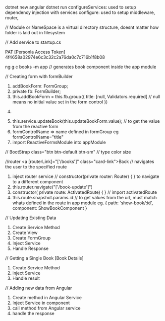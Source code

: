 dotnet new angular
dotnet run
configureServices: used to setup dependency injection with services
configure: used to setup middleware, router,

// Module or NameSpace is a virtual directory structure, doesnt matter how folder is laid out in filesystem

// Add service to startup.cs

PAT [Personla Access Token] 4f4658a02974e6c3c32c2a76da0c7c716b1f8b08

ng g c books -m app // generates book component inside the app module

// Creating form with formBuilder

1.  addBookForm: FormGroup;
2.  private fb: FormBuilder;
3.  this.addBookForm = this.fb.group({
    title: [null, Validators.required] // null means no initial value set in the form control
    })
4.  <form [formGroup]="addBookForm" (ngSubmit)="onSubmit()">
5.  this.service.updateBook(this.updateBookForm.value); // to get the value from the reactive form
6.  formControlName => name defined in formGroup eg formControlName="title"
7.  import ReactiveFormsModule into appModule

// BootStrap
class="btn btn-default btn-sm" // type color size

//router
<a [routerLink]="['/books']" class="card-link">Back</a> // navigates the user to the specified route

1.  inject router service // constructor(private router: Router) { } to navigate to a different component
2.  this.router.navigate("['/book-update']")
3.  constructor( private route: ActivatedRoute) { } // import activatedRoute
4.  this.route.snapshot.params.id // to get values from the url, must match whats defined in the route in app module eg. { path: 'show-book/:id', component: ShowBookComponent }

// Updating Existing Data

1.  Create Service Method
2.  Create View
3.  Create FormGroup
4.  Inject Service
5.  Handle Response

// Getting a Single Book [Book Details]

1.  Create Service Method
2.  inject Service
3.  Handle result

// Adding new data from Angular

1.  Create method in Angular Service
2.  Inject Service in component
3.  call method from Angular service
4.  handle the response

